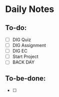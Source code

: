 # Daily Notes
## To-do:
- [ ] DIG Quiz
- [ ] DIG Assignment
- [ ] DIG EC
- [ ] Start Project
- [ ] BACK DAY

## To-be-done:
- [ ] 